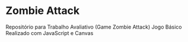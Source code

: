 # Zombie Attack
Repositório para Trabalho Avaliativo (Game Zombie Attack)
Jogo Básico Realizado com JavaScript e Canvas
